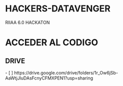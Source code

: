 # HACKERS-DATAVENGER
RIIAA 6.0 HACKATON

<h1>ACCEDER AL CODIGO </h1>

<h2>DRIVE</h2>
- [ ] https://drive.google.com/drive/folders/1r_Ow6jSb-AaWtjJluDAsFcnyCFMXPEN1?usp=sharing

